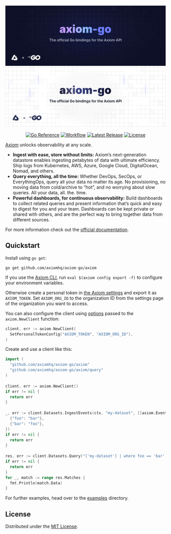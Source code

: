 ![axiom-go: The official Go bindings for the Axiom API](.github/images/banner-dark.svg#gh-dark-mode-only)
![axiom-go: The official Go bindings for the Axiom API](.github/images/banner-light.svg#gh-light-mode-only)

<div align="center">

[![Go Reference][gopkg_badge]][gopkg]
[![Workflow][workflow_badge]][workflow]
[![Latest Release][release_badge]][release]
[![License][license_badge]][license]

</div>

[Axiom](https://axiom.co) unlocks observability at any scale.

- **Ingest with ease, store without limits:** Axiom’s next-generation datastore
  enables ingesting petabytes of data with ultimate efficiency. Ship logs from
  Kubernetes, AWS, Azure, Google Cloud, DigitalOcean, Nomad, and others.
- **Query everything, all the time:** Whether DevOps, SecOps, or EverythingOps,
  query all your data no matter its age. No provisioning, no moving data from
  cold/archive to “hot”, and no worrying about slow queries. All your data, all.
  the. time.
- **Powerful dashboards, for continuous observability:** Build dashboards to
  collect related queries and present information that’s quick and easy to
  digest for you and your team. Dashboards can be kept private or shared with
  others, and are the perfect way to bring together data from different sources.

For more information check out the
[official documentation](https://axiom.co/docs).

## Quickstart

Install using `go get`:

```shell
go get github.com/axiomhq/axiom-go/axiom
```

If you use the [Axiom CLI](https://github.com/axiomhq/cli), run
`eval $(axiom config export -f)` to configure your environment variables.

Otherwise create a personal token in
[the Axiom settings](https://cloud.axiom.co/settings/profile) and export it as
`AXIOM_TOKEN`. Set `AXIOM_ORG_ID` to the organization ID from the settings page
of the organization you want to access.

You can also configure the client using
[options](https://pkg.go.dev/github.com/axiomhq/axiom-go/axiom#Option) passed to
the `axiom.NewClient` function:

```go
client, err := axiom.NewClient(
  SetPersonalTokenConfig("AXIOM_TOKEN", "AXIOM_ORG_ID"),
)
```

Create and use a client like this:

```go
import (
  "github.com/axiomhq/axiom-go/axiom"
  "github.com/axiomhq/axiom-go/axiom/query"
)

client, err := axiom.NewClient()
if err != nil {
  return err
}

_, err := client.Datasets.IngestEvents(ctx, "my-dataset", []axiom.Event{
  {"foo": "bar"},
  {"bar": "foo"},
})
if err != nil {
  return err
}

res, err := client.Datasets.Query("['my-dataset'] | where foo == 'bar' | limit 100")})
if err != nil {
  return err
}
for _, match := range res.Matches {
  fmt.Println(match.Data)
}
```

For further examples, head over to the [examples](examples) directory.

## License

Distributed under the [MIT License](LICENSE).

<!-- Badges -->

[gopkg]: https://pkg.go.dev/github.com/axiomhq/axiom-go
[gopkg_badge]: https://img.shields.io/badge/doc-reference-007d9c?logo=go&logoColor=white
[workflow]: https://github.com/axiomhq/axiom-go/actions/workflows/push.yml
[workflow_badge]: https://img.shields.io/github/workflow/status/axiomhq/axiom-go/Push?ghcache=unused
[release]: https://github.com/axiomhq/axiom-go/releases/latest
[release_badge]: https://img.shields.io/github/release/axiomhq/axiom-go.svg?ghcache=unused
[license]: https://opensource.org/licenses/MIT
[license_badge]: https://img.shields.io/github/license/axiomhq/axiom-go.svg?color=blue&ghcache=unused

